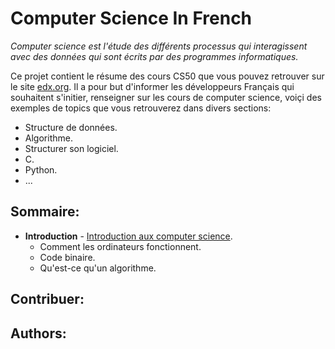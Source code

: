 # Computer Science In French
*Computer science est l'étude des différents processus qui interagissent avec des données qui sont écrits par des programmes informatiques.*

Ce projet contient le résume des cours CS50 que vous pouvez retrouver sur le site [edx.org](https://www.edx.org). Il a pour but d'informer les développeurs Français qui souhaitent s'initier, renseigner sur les cours de computer science, voiçi des exemples de topics que vous retrouverez dans divers sections:
* Structure de données.
* Algorithme.
* Structurer son logiciel.
* C.
* Python.
* ...

## Sommaire:
* **Introduction** - [Introduction aux computer science](https://github.com/luctst/computer-science/blob/master/introduction/README.md).
    * Comment les ordinateurs fonctionnent.
    * Code binaire.
    * Qu'est-ce qu'un algorithme.

## Contribuer:


## Authors: